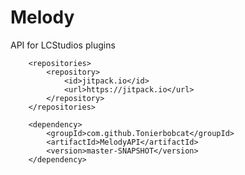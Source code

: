# Melody
 API for LCStudios plugins

```
	<repositories>
		<repository>
		    <id>jitpack.io</id>
		    <url>https://jitpack.io</url>
		</repository>
	</repositories>
```
```
	<dependency>
	    <groupId>com.github.Tonierbobcat</groupId>
	    <artifactId>MelodyAPI</artifactId>
	    <version>master-SNAPSHOT</version>
	</dependency>
```
